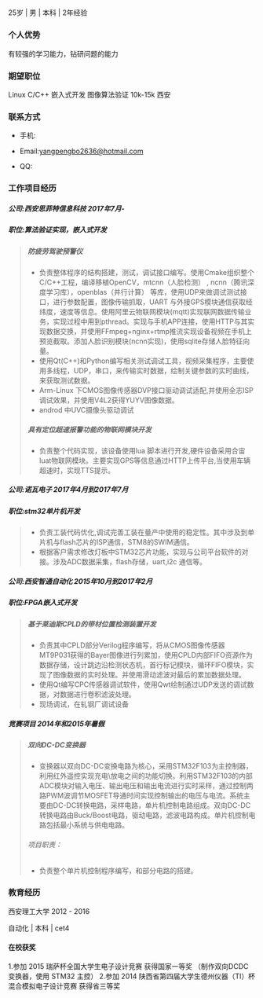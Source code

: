 ## 

25岁 | 男 | 本科 | 2年经验

### 个人优势

有较强的学习能力，钻研问题的能力

### 期望职位

Linux C/C++ 嵌入式开发 图像算法验证 10k-15k 西安

###    联系方式

- 手机:

- Email:yangpengbo2636@hotmail.com

- QQ:

### 工作项目经历

##### 公司:西安思菲特信息科技 2017年7月-

##### 职位:算法验证实现，嵌入式开发

> ##### 防疲劳驾驶预警仪
> - 负责整体程序的结构搭建，测试，调试接口编写。使用Cmake组织整个C/C++工程，编译移植OpenCV，mtcnn（人脸检测） , ncnn（腾讯深度学习库），openblas（并行计算） 等库，使用UDP来做调试测试接口，进行参数配置，图像传输抓取，UART 与外接GPS模块通信获取经纬度，速度等信息。使用阿里云物联网模块(mqtt)实现联网数据传输业务，实现过程中用到pthread。实现与手机APP连接，使用HTTP与其实现数据交换，并使用FFmpeg+nginx+rtmp推流实现设备视频在手机上预览截取。添加人脸识别模块(ncnn实现)，使用sqlite存储人脸特征向量。
> - 使用Qt(C++)和Python编写相关测试调试工具，视频采集程序，主要使用多线程，UDP，串口，来传输实时数据，绘制关键参数的实时曲线，来获取测试数据。
> - Arm-Linux 下CMOS图像传感器DVP接口驱动调试适配,并使用全志ISP调试效果，并使用V4L2获得YUYV图像数据。
> - androd 中UVC摄像头驱动调试
> ##### 具有定位超速报警功能的物联网模块开发
> - 负责整个代码实现，该设备使用lua 脚本进行开发,硬件设备采用合宙luat物联网模块。主要实现GPS等信息通过HTTP上传平台,当使用车辆超速时，实现TTS提示。

##### 公司:诺瓦电子 2017年4月到2017年7月

##### 职位:stm32单片机开发

> - 负责工装代码优化,调试完善工装在量产中使用的稳定性。其中涉及到单片机与flash芯片的ISP通信，STM8的SWIM通信。
> - 根据客户需求修改灯板中STM32芯片功能，实现与公司平台软件的对接。涉及ADC数据采集，flash存储，uart,i2c 通信等。

##### 公司:西安智通自动化 2015年10月到2017年2月

##### 职位:FPGA嵌入式开发

> ##### 基于莱迪斯CPLD的带材位置检测装置开发
> - 负责其中CPLD部分Verilog程序编写，将从CMOS图像传感器MT9P031获得的Bayer图像进行列累加，使用CPLD内部FIFO资源作为数据存储，设计跳边沿检测状态机，首行标记模块，循环FIFO模块，实现了图像数据的实时处理。并使用滑动滤波对最后的累加数据处理。
> - 使用Qt编写CPC传感器调试软件，使用Qwt绘制通过UDP发送的调试数据，对数据进行卷积滤波处理。
> - 现场调试，在轧钢厂调试设备

##### 竞赛项目 2014年和2015年暑假

> ##### 双向DC-DC变换器
> - 变换器以双向DC-DC变换电路为核心，采用STM32F103为主控制器，利用红外遥控实现充电\放电之间的功能切换。利用STM32F103的内部ADC模块对输入电压、输出电压和输出电流进行实时采样，通过控制两路PWM波调节MOSFET导通时间实现控制输出的电压与电流。系统主要由DC-DC转换电路，采样电路，单片机控制电路组成。双向DC-DC转换电路由Buck/Boost电路，驱动电路，滤波电路构成。单片机控制电路包括最小系统与供电电路。
> ###### 项目职责：
> - 负责整个单片机控制程序编写，和部分电路的搭建。
   
### 教育经历

西安理工大学 2012 - 2016

自动化 | 本科 | cet4 
#### 在校获奖
1.参加 2015 瑞萨杯全国大学生电子设计竞赛 获得国家一等奖 （制作双向DCDC 变换器，使用 STM32 主控）
2.参加 2014 陕西省第四届大学生德州仪器（TI）杯混合模拟电子设计竞赛 获得省三等奖
